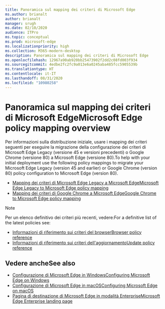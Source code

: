 ```yaml
---
title: Panoramica sul mapping dei criteri di Microsoft Edge
ms.author: brianalt
author: brianalt
manager: srugh
ms.date: 02/10/2020
audience: ITPro
ms.topic: conceptual
ms.prod: microsoft-edge
ms.localizationpriority: high
ms.collection: M365-modern-desktop
description: Panoramica sul mapping dei criteri di Microsoft Edge
ms.openlocfilehash: 12967a90ab920bb25473902f2dd2c08fd003f934
ms.sourcegitcommit: 4edbe2fc2fc9a013e6a0245aba485fcc5905539b
ms.translationtype: HT
ms.contentlocale: it-IT
ms.lasthandoff: 08/31/2020
ms.locfileid: "10980258"
---
```

# <span data-ttu-id="5cf4a-103">Panoramica sul mapping dei criteri di Microsoft Edge</span><span class="sxs-lookup"><span data-stu-id="5cf4a-103">Microsoft Edge policy mapping overview</span></span>

<span data-ttu-id="5cf4a-104">Per informazioni sulla distribuzione iniziale, usare i mapping dei criteri seguenti per eseguire la migrazione della configurazione dei criteri di Microsoft Edge Legacy (versione 45 e versioni precedenti) o Google Chrome (versione 80) a Microsoft Edge (versione 80).</span><span class="sxs-lookup"><span data-stu-id="5cf4a-104">To help with your initial deployment use the following policy mappings to migrate your Microsoft Edge Legacy (version 45 and earlier) or Google Chrome (version 80) policy configuration to Microsoft Edge (version 80).</span></span>

- [<span data-ttu-id="5cf4a-105">Mapping dei criteri di Microsoft Edge Legacy a Microsoft Edge</span><span class="sxs-lookup"><span data-stu-id="5cf4a-105">Microsoft Edge Legacy to Microsoft Edge policy mapping</span></span>](microsoft-edge-policy-map-legacy-to-newedge.md)
- [<span data-ttu-id="5cf4a-106">Mapping dei criteri di Google Chrome a Microsoft Edge</span><span class="sxs-lookup"><span data-stu-id="5cf4a-106">Google Chrome to Microsoft Edge policy mapping</span></span>](microsoft-edge-policy-map-chrome-to-newedge.md)

> [!NOTE]
> <span data-ttu-id="5cf4a-107">Per un elenco definitivo dei criteri più recenti, vedere:</span><span class="sxs-lookup"><span data-stu-id="5cf4a-107">For a definitive list of the latest policies see:</span></span>
> - [<span data-ttu-id="5cf4a-108">Informazioni di riferimento sui criteri del browser</span><span class="sxs-lookup"><span data-stu-id="5cf4a-108">Browser policy reference</span></span>](microsoft-edge-policies.md)
> - [<span data-ttu-id="5cf4a-109">Informazioni di riferimento sui criteri dell'aggiornamento</span><span class="sxs-lookup"><span data-stu-id="5cf4a-109">Update policy reference</span></span>](microsoft-edge-update-policies.md)

## <span data-ttu-id="5cf4a-110">Vedere anche</span><span class="sxs-lookup"><span data-stu-id="5cf4a-110">See also</span></span>
- [<span data-ttu-id="5cf4a-111">Configurazione di Microsoft Edge in Windows</span><span class="sxs-lookup"><span data-stu-id="5cf4a-111">Configuring Microsoft Edge on Windows</span></span>](configure-microsoft-edge.md)
- [<span data-ttu-id="5cf4a-112">Configurazione di Microsoft Edge in macOS</span><span class="sxs-lookup"><span data-stu-id="5cf4a-112">Configuring Microsoft Edge on macOS</span></span>](configure-microsoft-edge-on-mac.md)
- [<span data-ttu-id="5cf4a-113">Pagina di destinazione di Microsoft Edge in modalità Enterprise</span><span class="sxs-lookup"><span data-stu-id="5cf4a-113">Microsoft Edge Enterprise landing page</span></span>](https://aka.ms/EdgeEnterprise)
